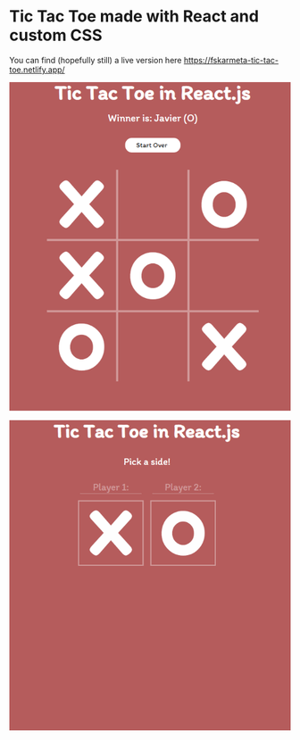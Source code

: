 # Tic Tac Toe made with React and custom CSS

You can find (hopefully still) a live version here <https://fskarmeta-tic-tac-toe.netlify.app/>

![Screenshot](./Screenshot.png)

![Alt Text](./gif.gif)
